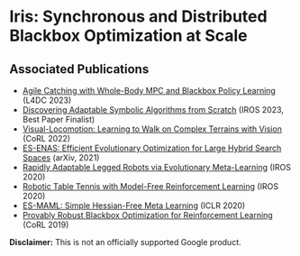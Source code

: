 # Iris: Synchronous and Distributed Blackbox Optimization at Scale

## Associated Publications
* [Agile Catching with Whole-Body MPC and Blackbox Policy Learning](https://arxiv.org/abs/2306.08205) (L4DC 2023)
* [Discovering Adaptable Symbolic Algorithms from Scratch](https://arxiv.org/abs/2307.16890) (IROS 2023, Best Paper Finalist)
* [Visual-Locomotion: Learning to Walk on Complex Terrains with Vision](https://proceedings.mlr.press/v164/yu22a.html) (CoRL 2022)
* [ES-ENAS: Efficient Evolutionary Optimization for Large Hybrid Search Spaces](https://arxiv.org/abs/2101.07415) (arXiv, 2021)
* [Rapidly Adaptable Legged Robots via Evolutionary Meta-Learning](https://arxiv.org/abs/2003.01239) (IROS 2020)
* [Robotic Table Tennis with Model-Free Reinforcement Learning](https://arxiv.org/abs/2003.14398) (IROS 2020)
* [ES-MAML: Simple Hessian-Free Meta Learning](https://arxiv.org/abs/1910.01215) (ICLR 2020)
* [Provably Robust Blackbox Optimization for Reinforcement Learning](https://arxiv.org/abs/1903.02993) (CoRL 2019)

**Disclaimer:** This is not an officially supported Google product.